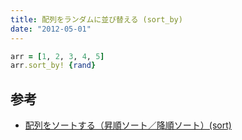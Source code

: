 ```yaml
---
title: 配列をランダムに並び替える (sort_by)
date: "2012-05-01"
---
```


```ruby
arr = [1, 2, 3, 4, 5]
arr.sort_by! {rand}
```

参考
----

* [配列をソートする（昇順ソート／降順ソート）(sort)](sort-array.html)

